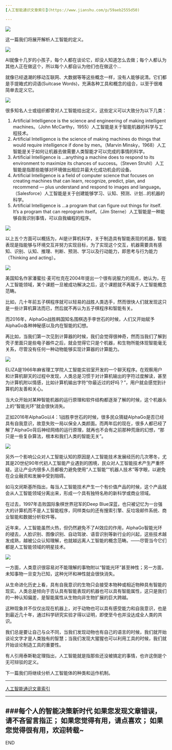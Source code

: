 ```yaml
---
[人工智能通识文章索引](https://www.jianshu.com/p/59aeb2555d50)

---
```


![](imgs/4324074-77be6eed76da291a.png?imageMogr2/auto-orient/strip%7CimageView2/2/w/1240)

这一篇我们将展开解析人工智能的定义。

![](imgs/4324074-3b6de5cb068d4b4e.png?imageMogr2/auto-orient/strip%7CimageView2/2/w/1240)

AI就像十几岁的小孩子，每个人都在谈论它，却没人知道怎么去做；每个人都认为其他人正在做这个，所以每个人都自认为他们也在做这个...

就像已经退潮的移动互联网、大数据等等这些概念一样，没有人能够说清。它们都是手提箱式的词语(Suitcase Words)，充满各种工具和概念的组合，以至于很难简单去定义它。

![](imgs/4324074-bf669dcced028365.png?imageMogr2/auto-orient/strip%7CimageView2/2/w/1240)

很多知名人士或组织都曾对人工智能给出定义，这些定义可以大致分为以下几类：

1. Artificial Intelligence is the science and engineering of making intelligent machines。（John McCarthy，1955）人工智能是关于智能机器的科学与工程技术。
1.  Artificial Intelligence is the science of making machines do things that would require intelligence if done by men。（Marvin Minsky，1968）人工智能是关于如何让机器去做需要人类智能才可以完成的事情的科学。
1. Artificial Intelligence is ...anything a machine does to respond to its environment to maximize its chances of success。（Steven Struhl）人工智能是指那些能够对环境做出相应并最大化成功机会的设备。
1. Artificial Intelligence is a field of computer science that focuses on creating machines that can learn, recognize, predict, plan, and recommend — plus understand and respond to images and language。（Salesforce）人工智能是关于创建能够学习、认知、预测、计划...的机器的科学。
1.  Artificial Intelligence is ...a program that can figure out things for itself. It’s a program that can reprogram itself。（Jim Sterne）人工智能是一种能够自我识别事情，可以自我编程的程序。

![](imgs/4324074-38cfa3942960f7be.png?imageMogr2/auto-orient/strip%7CimageView2/2/w/1240)

以上五个方面可以概括为，AI是计算机科学，关于制造具有智能表现的机器，智能表现是指能够与环境交互并努力实现目标，为了实现这个交互，机器需要具有感知、识别、认知、推理、判断、预测、学习以及行动能力，即思考与行为能力（Thinking and acting）。


![](imgs/4324074-66061888edc325e3.png?imageMogr2/auto-orient/strip%7CimageView2/2/w/1240)

美国知名作家潘蜜拉·麦可杜克在2004年提出一个很有说服力的观点，她认为，在人工智能领域，某个课题一旦被成功解决之后，这个课题就不再属于人工智能概念范畴。

比如，几十年前五子棋程序就可以轻易的战胜人类选手，然而很快人们就发现这只是一些计算机算法而已，然后就不再认为五子棋程序和智能有关。

而2016年，AlphaGo战胜韩国知名围棋选手李世石的时候，人们又开始赋予AlphaGo各种神秘感以及内在智能的幻想。

再比如，当我们第一次见到计算器的时候，我们会觉得很神奇，然而当我们了解到壳子里面只是些电子器件之后，就会觉得它只是个机器，和生物所能体现智能毫无关系，尽管没有任何一种动物能够实现计算器的计算能力。

![](imgs/4324074-36711064a149e055.png?imageMogr2/auto-orient/strip%7CimageView2/2/w/1240)

ELIZA是1966年麻省理工学院人工智能实验室开发的一个聊天程序。在观察用户和计算机聊天的过程中发现，人类总是习惯于对计算机输出的字符过度解读，甚至为计算机附以情感，比如计算机输出字符“你最近过的好吗？”，用户就会感觉到计算机的友善和关心。

当大众开始对某种智能机器的运行原理和软件结构都逐渐了解的时候，这个机器头上的“智能光环”就会很快消失。

正如2016年AlphaGo以4：1战胜李世石的时候，很多民众猜疑AlphaGo是否已经具有自我意识，故意失败一局以保全人类颜面。而两年后的现在，很多人都已经了解了AlphaGo背后神经网络的运行原理，就再也不会有之前那种荒唐的幻想，“那只是一些复杂算法，根本和我们人类的智能无关”。

![](imgs/4324074-33c931de61f9d81d.png?imageMogr2/auto-orient/strip%7CimageView2/2/w/1240)

另外一个影响公众对人工智能认知的原因是人工智能技术发展经历的几次寒冬，尤其是20世纪90年代初人工智能产业遇到的困境，民众对人工智能技术产生严重怀疑。这让产业内很多人员都极力避免使用“人工智能”“机器人技术”等字眼，以避免在企业融资和发展中受到阻碍。

如马文闵斯基所指出，每当人工智能技术产生一个有价值产品的时候，这个产品就会从人工智能领域分离出来，形成一个具有独特名称的新科学或商业领域。

在过去，1997年击败国际象棋世界冠军的Deep Blue深蓝，也只被记忆为一台强大的计算机而不是人工智能程序，同样类似的还有搜索引擎、反垃圾邮件系统、商业智能和数据分析软件等。

近年来，人工智能虽然火热，但仍然避免不了AI效应的作用，AlphaGo智能光环的褪去，人脸识别、图像识别、自动驾驶、语音识别等新行业的兴起，这些技术越发成熟，越被公众认知理解，也就越远离人工智能的概念范畴。——尽管当今它们都是人工智能领域的明星技术。

![](imgs/4324074-6142e08cef844bc5.png?imageMogr2/auto-orient/strip%7CimageView2/2/w/1240)

一方面，人类意识很容易对不能理解的事物附以“智能光环”甚至神性；另一方面，未知事物一旦变为已知，这种光环和神性就会很快消失。

从生命进化历史上看，具有自我意识的生物只会接受本物种或相近物种具有智能的现实。人类总是倾向于否认具有智能表现的机器也可以具有智能属性，这只是我们的一种认知偏差，是智能属性从生物向非生物扩展的巨大跨越。

这种现象并不仅仅出现在机器上，对于动物也可以具有感受能力和自我意识，也是到最近几十年，通过科学研究实验才得以证明，即使至今也并没达成全人类的共识。

我们总是要让自己与众不同，当我们发现动物也有自己的语言的时候，我们就开始谈论文字才是人类独有的智慧；当我们发现大猩猩也可以利用工具的时候，我们就开始谈论制造工具的重要性。

有人引用泰斯勒定理指出，人工智能就是指那些还没被搞定的事情，也许这倒是个无可辩驳的定义。

下一篇我们将继续分析人工智能体的种类和运作机制。

---
[人工智能通识文章索引](https://www.jianshu.com/p/59aeb2555d50)

---
###每个人的智能决策新时代
如果您发现文章错误，请不吝留言指正；
如果您觉得有用，请点喜欢；
如果您觉得很有用，欢迎转载~
---
END